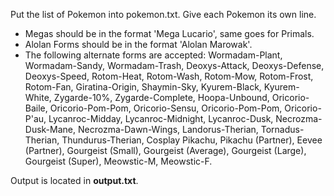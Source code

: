 Put the list of Pokemon into pokemon.txt. Give each Pokemon its own line.
- Megas should be in the format 'Mega Lucario', same goes for Primals.
- Alolan Forms should be in the format 'Alolan Marowak'.
- The following alternate forms are accepted: Wormadam-Plant, Wormadam-Sandy, Wormadam-Trash, Deoxys-Attack, Deoxys-Defense, Deoxys-Speed, Rotom-Heat, Rotom-Wash, Rotom-Mow, Rotom-Frost, Rotom-Fan, Giratina-Origin, Shaymin-Sky, Kyurem-Black, Kyurem-White, Zygarde-10%, Zygarde-Complete, Hoopa-Unbound, Oricorio-Baile, Oricorio-Pom-Pom, Oricorio-Sensu, Oricorio-Pom-Pom, Oricorio-P'au, Lycanroc-Midday, Lycanroc-Midnight, Lycanroc-Dusk, Necrozma-Dusk-Mane, Necrozma-Dawn-Wings, Landorus-Therian, Tornadus-Therian, Thundurus-Therian, Cosplay Pikachu, Pikachu (Partner), Eevee (Partner), Gourgeist (Small), Gourgeist (Average), Gourgeist (Large), Gourgeist (Super), Meowstic-M, Meowstic-F.

Output is located in **output.txt**.
